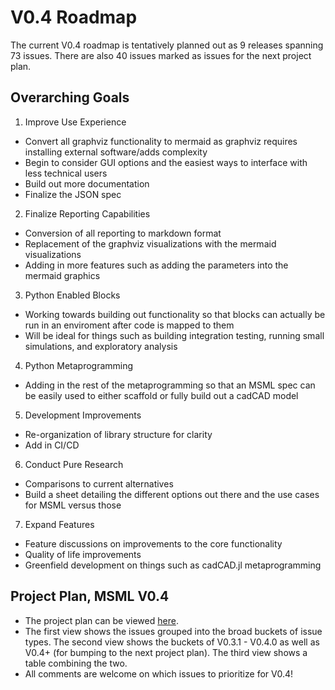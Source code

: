 # V0.4 Roadmap

The current V0.4 roadmap is tentatively planned out as 9 releases spanning 73 issues. There are also 40 issues marked as issues for the next project plan. 

## Overarching Goals

1. Improve Use Experience
- Convert all graphviz functionality to mermaid as graphviz requires installing external software/adds complexity
- Begin to consider GUI options and the easiest ways to interface with less technical users
- Build out more documentation
- Finalize the JSON spec
2. Finalize Reporting Capabilities
- Conversion of all reporting to markdown format
- Replacement of the graphviz visualizations with the mermaid visualizations
- Adding in more features such as adding the parameters into the mermaid graphics
3. Python Enabled Blocks
- Working towards building out functionality so that blocks can actually be run in an enviroment after code is mapped to them
- Will be ideal for things such as building integration testing, running small simulations, and exploratory analysis
4. Python Metaprogramming
- Adding in the rest of the metaprogramming so that an MSML spec can be easily used to either scaffold or fully build out a cadCAD model
5. Development Improvements
- Re-organization of library structure for clarity
- Add in CI/CD
6. Conduct Pure Research
- Comparisons to current alternatives
- Build a sheet detailing the different options out there and the use cases for MSML versus those
7. Expand Features
- Feature discussions on improvements to the core functionality
- Quality of life improvements
- Greenfield development on things such as cadCAD.jl metaprogramming

## Project Plan, MSML V0.4

- The project plan can be viewed [here](https://github.com/orgs/BlockScience/projects/29/views/1).
- The first view shows the issues grouped into the broad buckets of issue types. The second view shows the buckets of V0.3.1 - V0.4.0 as well as V0.4+ (for bumping to the next project plan). The third view shows a table combining the two.
- All comments are welcome on which issues to prioritize for V0.4!